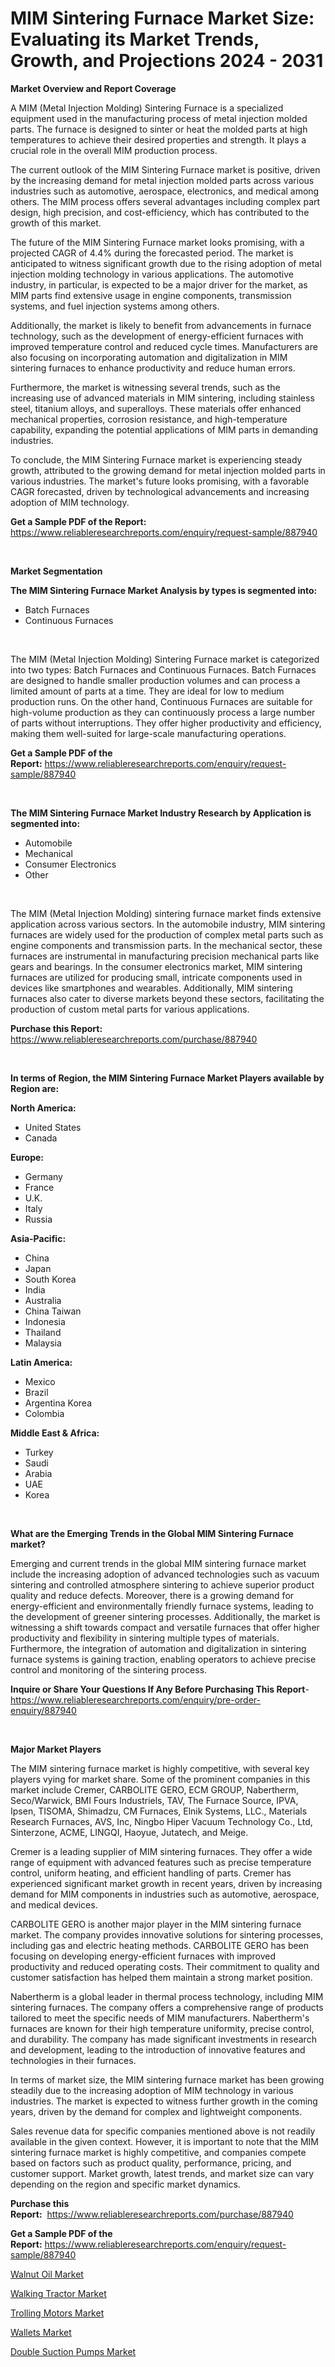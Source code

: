 <p><h1>MIM Sintering Furnace Market Size: Evaluating its Market Trends, Growth, and Projections 2024 - 2031</h1></p><p><strong>Market Overview and Report Coverage</strong></p>
<p><p>A MIM (Metal Injection Molding) Sintering Furnace is a specialized equipment used in the manufacturing process of metal injection molded parts. The furnace is designed to sinter or heat the molded parts at high temperatures to achieve their desired properties and strength. It plays a crucial role in the overall MIM production process.</p><p>The current outlook of the MIM Sintering Furnace market is positive, driven by the increasing demand for metal injection molded parts across various industries such as automotive, aerospace, electronics, and medical among others. The MIM process offers several advantages including complex part design, high precision, and cost-efficiency, which has contributed to the growth of this market.</p><p>The future of the MIM Sintering Furnace market looks promising, with a projected CAGR of 4.4% during the forecasted period. The market is anticipated to witness significant growth due to the rising adoption of metal injection molding technology in various applications. The automotive industry, in particular, is expected to be a major driver for the market, as MIM parts find extensive usage in engine components, transmission systems, and fuel injection systems among others.</p><p>Additionally, the market is likely to benefit from advancements in furnace technology, such as the development of energy-efficient furnaces with improved temperature control and reduced cycle times. Manufacturers are also focusing on incorporating automation and digitalization in MIM sintering furnaces to enhance productivity and reduce human errors.</p><p>Furthermore, the market is witnessing several trends, such as the increasing use of advanced materials in MIM sintering, including stainless steel, titanium alloys, and superalloys. These materials offer enhanced mechanical properties, corrosion resistance, and high-temperature capability, expanding the potential applications of MIM parts in demanding industries.</p><p>To conclude, the MIM Sintering Furnace market is experiencing steady growth, attributed to the growing demand for metal injection molded parts in various industries. The market's future looks promising, with a favorable CAGR forecasted, driven by technological advancements and increasing adoption of MIM technology.</p></p>
<p><strong>Get a Sample PDF of the Report:</strong> <a href="https://www.reliableresearchreports.com/enquiry/request-sample/887940">https://www.reliableresearchreports.com/enquiry/request-sample/887940</a></p>
<p>&nbsp;</p>
<p><strong>Market Segmentation</strong></p>
<p><strong>The MIM Sintering Furnace Market Analysis by types is segmented into:</strong></p>
<p><ul><li>Batch Furnaces</li><li>Continuous Furnaces</li></ul></p>
<p>&nbsp;</p>
<p><p>The MIM (Metal Injection Molding) Sintering Furnace market is categorized into two types: Batch Furnaces and Continuous Furnaces. Batch Furnaces are designed to handle smaller production volumes and can process a limited amount of parts at a time. They are ideal for low to medium production runs. On the other hand, Continuous Furnaces are suitable for high-volume production as they can continuously process a large number of parts without interruptions. They offer higher productivity and efficiency, making them well-suited for large-scale manufacturing operations.</p></p>
<p><strong>Get a Sample PDF of the Report:</strong>&nbsp;<a href="https://www.reliableresearchreports.com/enquiry/request-sample/887940">https://www.reliableresearchreports.com/enquiry/request-sample/887940</a></p>
<p>&nbsp;</p>
<p><strong>The MIM Sintering Furnace Market Industry Research by Application is segmented into:</strong></p>
<p><ul><li>Automobile</li><li>Mechanical</li><li>Consumer Electronics</li><li>Other</li></ul></p>
<p>&nbsp;</p>
<p><p>The MIM (Metal Injection Molding) sintering furnace market finds extensive application across various sectors. In the automobile industry, MIM sintering furnaces are widely used for the production of complex metal parts such as engine components and transmission parts. In the mechanical sector, these furnaces are instrumental in manufacturing precision mechanical parts like gears and bearings. In the consumer electronics market, MIM sintering furnaces are utilized for producing small, intricate components used in devices like smartphones and wearables. Additionally, MIM sintering furnaces also cater to diverse markets beyond these sectors, facilitating the production of custom metal parts for various applications.</p></p>
<p><strong>Purchase this Report:</strong>&nbsp; <a href="https://www.reliableresearchreports.com/purchase/887940">https://www.reliableresearchreports.com/purchase/887940</a></p>
<p>&nbsp;</p>
<p><strong>In terms of Region, the MIM Sintering Furnace Market Players available by Region are:</strong></p>
<p>
    <p> <strong> North America: </strong>
        <ul>
            <li>United States</li>
            <li>Canada</li>
        </ul>
        </p> 
    <p> <strong> Europe: </strong>
        <ul>
            <li>Germany</li>
            <li>France</li>
            <li>U.K.</li>
            <li>Italy</li>
            <li>Russia</li>
        </ul>
        </p> 
    <p> <strong> Asia-Pacific: </strong>
        <ul>
            <li>China</li>
            <li>Japan</li>
            <li>South Korea</li>
            <li>India</li>
            <li>Australia</li>
            <li>China Taiwan</li>
            <li>Indonesia</li>
            <li>Thailand</li>
            <li>Malaysia</li>
        </ul>
        </p> 
    <p> <strong> Latin America: </strong>
        <ul>
            <li>Mexico</li>
            <li>Brazil</li>
            <li>Argentina Korea</li>
            <li>Colombia</li>
        </ul>
        </p> 
    <p> <strong> Middle East & Africa: </strong>
        <ul>
            <li>Turkey</li>
            <li>Saudi</li>
            <li>Arabia</li>
            <li>UAE</li>
            <li>Korea</li>
        </ul>
    </p>
    </p>
<p>&nbsp;</p>
<p><strong>What are the Emerging Trends in the Global MIM Sintering Furnace market?</strong></p>
<p><p>Emerging and current trends in the global MIM sintering furnace market include the increasing adoption of advanced technologies such as vacuum sintering and controlled atmosphere sintering to achieve superior product quality and reduce defects. Moreover, there is a growing demand for energy-efficient and environmentally friendly furnace systems, leading to the development of greener sintering processes. Additionally, the market is witnessing a shift towards compact and versatile furnaces that offer higher productivity and flexibility in sintering multiple types of materials. Furthermore, the integration of automation and digitalization in sintering furnace systems is gaining traction, enabling operators to achieve precise control and monitoring of the sintering process.</p></p>
<p><strong>Inquire or Share Your Questions If Any Before Purchasing This Report</strong>- <a href="https://www.reliableresearchreports.com/enquiry/pre-order-enquiry/887940">https://www.reliableresearchreports.com/enquiry/pre-order-enquiry/887940</a></p>
<p>&nbsp;</p>
<p><strong>Major Market Players</strong></p>
<p><p>The MIM sintering furnace market is highly competitive, with several key players vying for market share. Some of the prominent companies in this market include Cremer, CARBOLITE GERO, ECM GROUP, Nabertherm, Seco/Warwick, BMI Fours Industriels, TAV, The Furnace Source, IPVA, Ipsen, TISOMA, Shimadzu, CM Furnaces, Elnik Systems, LLC., Materials Research Furnaces, AVS, Inc, Ningbo Hiper Vacuum Technology Co., Ltd, Sinterzone, ACME, LINGQI, Haoyue, Jutatech, and Meige.</p><p>Cremer is a leading supplier of MIM sintering furnaces. They offer a wide range of equipment with advanced features such as precise temperature control, uniform heating, and efficient handling of parts. Cremer has experienced significant market growth in recent years, driven by increasing demand for MIM components in industries such as automotive, aerospace, and medical devices.</p><p>CARBOLITE GERO is another major player in the MIM sintering furnace market. The company provides innovative solutions for sintering processes, including gas and electric heating methods. CARBOLITE GERO has been focusing on developing energy-efficient furnaces with improved productivity and reduced operating costs. Their commitment to quality and customer satisfaction has helped them maintain a strong market position.</p><p>Nabertherm is a global leader in thermal process technology, including MIM sintering furnaces. The company offers a comprehensive range of products tailored to meet the specific needs of MIM manufacturers. Nabertherm's furnaces are known for their high temperature uniformity, precise control, and durability. The company has made significant investments in research and development, leading to the introduction of innovative features and technologies in their furnaces.</p><p>In terms of market size, the MIM sintering furnace market has been growing steadily due to the increasing adoption of MIM technology in various industries. The market is expected to witness further growth in the coming years, driven by the demand for complex and lightweight components.</p><p>Sales revenue data for specific companies mentioned above is not readily available in the given context. However, it is important to note that the MIM sintering furnace market is highly competitive, and companies compete based on factors such as product quality, performance, pricing, and customer support. Market growth, latest trends, and market size can vary depending on the region and specific market dynamics.</p></p>
<p><strong>Purchase this Report:</strong>&nbsp;&nbsp;<a href="https://www.reliableresearchreports.com/purchase/887940">https://www.reliableresearchreports.com/purchase/887940</a></p>
<p></p>
<p><strong>Get a Sample PDF of the Report:</strong>&nbsp;<a href="https://www.reliableresearchreports.com/enquiry/request-sample/887940">https://www.reliableresearchreports.com/enquiry/request-sample/887940</a></p>
<p><p><a href="https://medium.com/p/7b40486f2a24/edit">Walnut Oil Market</a></p><p><a href="https://medium.com/p/a739985b0dcf/edit">Walking Tractor Market</a></p><p><a href="https://github.com/dringals/Market-Research-Report-List-2/blob/main/trolling-motors-market.md">Trolling Motors Market</a></p><p><a href="https://medium.com/p/2db9c869a594/edit">Wallets Market</a></p><p><a href="https://github.com/tamvrosiya/Market-Research-Report-List-2/blob/main/double-suction-pumps-market.md">Double Suction Pumps Market</a></p></p>